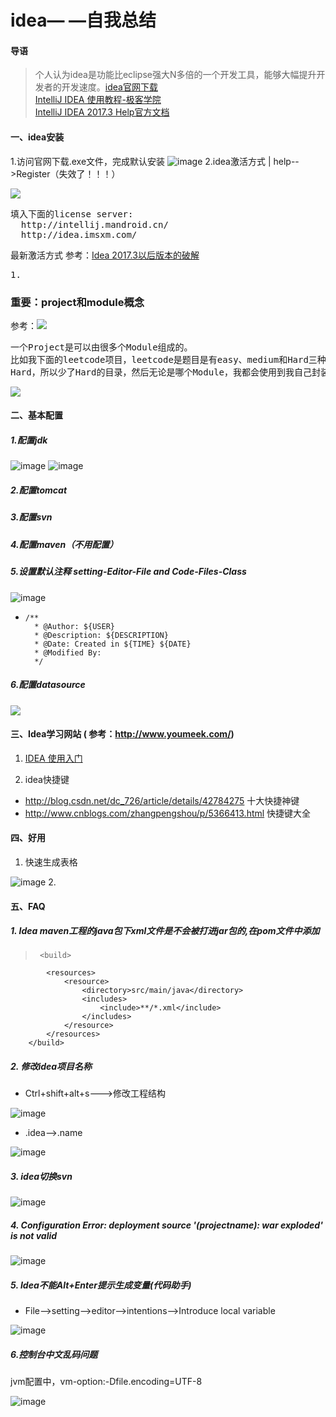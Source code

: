 # idea— —自我总结
#### 导语  
> 个人认为idea是功能比eclipse强大N多倍的一个开发工具，能够大幅提升开发者的开发速度。[idea官网下载](https://www.jetbrains.com/idea//)<br>
[IntelliJ IDEA 使用教程-极客学院](http://wiki.jikexueyuan.com/project/intellij-idea-tutorial/interface-introduce.html)<br>
[IntelliJ IDEA 2017.3 Help官方文档](http://www.jetbrains.com/help/idea/configuring-projects.html)
#### 一、idea安装
1.访问官网下载.exe文件，完成默认安装
![image](https://github.com/chenjxJava/photos/blob/master/idea/20171121144825.png?raw=true)
2.idea激活方式 | help-->Register（失效了！！！）

![](https://github.com/chenjxJava/photos/blob/master/idea/20171121152329.png?raw=true)
<pre>
填入下面的license server:
  http://intellij.mandroid.cn/
  http://idea.imsxm.com/
</pre>
最新激活方式
参考：[Idea 2017.3以后版本的破解](http://www.cnblogs.com/legoo/p/8214165.html)
<pre>
1.
</pre>

### 重要：project和module概念
参考：![](http://blog.csdn.net/sdujava2011/article/details/46801619)
<pre>
一个Project是可以由很多个Module组成的。 
比如我下面的leetcode项目，leetcode是题目是有easy、medium和Hard三种级别的，所以我的项目中应该会有三个分别对应的Module，我还没开始做
Hard，所以少了Hard的目录，然后无论是哪个Module，我都会使用到我自己封装的日志工具，所以我有一个专门的Module用来放工具类，Module之间可以相互引用。
</pre>
![](https://github.com/chenjxJava/photos/blob/master/idea/idea_project_module.png?raw=true)

#### 二、基本配置
##### 1.配置jdk

![image](https://github.com/chenjxJava/photos/blob/master/idea/idea_jdk1.png?raw=true)
![image](https://github.com/chenjxJava/photos/blob/master/idea/idea_jdk2.png?raw=true)
##### 2.配置tomcat
##### 3.配置svn
##### 4.配置maven（不用配置）
##### 5.设置默认注释 setting-Editor-File and Code-Files-Class
![image](https://github.com/chenjxJava/photos/blob/master/idea/idea_comment.png?raw=true)
-     /** 
    	* @Author: ${USER}
    	* @Description: ${DESCRIPTION}
    	* @Date: Created in ${TIME} ${DATE}
    	* @Modified By:
    	*/

##### 6.配置datasource
![](https://github.com/chenjxJava/photos/blob/master/idea/datasource.png?raw=true)

#### 三、Idea学习网站 ( 参考：http://www.youmeek.com/)
1. [IDEA 使用入门](http://blog.csdn.net/fatshaw/article/details/52126962)

2. idea快捷键
* http://blog.csdn.net/dc_726/article/details/42784275 十大快捷神键
* http://www.cnblogs.com/zhangpengshou/p/5366413.html 快捷键大全


#### 四、好用
1. 快速生成表格

![image](https://github.com/chenjxJava/photos/blob/master/idea//idea%E5%BF%AB%E9%80%9F%E7%94%9F%E6%88%90%E8%A1%A8%E6%A0%BC.gif?raw=true)
2. 

#### 五、FAQ
##### 1. Idea maven工程的java包下xml文件是不会被打进jar包的,在pom文件中添加
>      <build>
    		<resources>
    			<resource>
    		    	<directory>src/main/java</directory>
    				<includes>
    					<include>**/*.xml</include>
    				</includes>
    			</resource>
    		</resources>
    	</build>

##### 2. 修改idea项目名称

- Ctrl+shift+alt+s--->修改工程结构

![image](https://github.com/chenjxJava/photos/blob/master/idea/idea_pro_modu_name.png?raw=true)
-  .idea-->.name
 
![image](https://github.com/chenjxJava/photos/blob/master/idea/idea_project_name.png?raw=true)
 
##### 3. idea切换svn

![image](https://github.com/chenjxJava/photos/blob/master/idea/idea_svn_change.png?raw=true)
 
##### 4. Configuration Error: deployment source '(projectname): war exploded' is not valid

![image](https://github.com/chenjxJava/photos/blob/master/idea/idea_make_artifact.png?raw=true)
 
##### 5. Idea不能Alt+Enter提示生成变量(代码助手)
- File-->setting-->editor-->intentions-->Introduce local variable

![image](https://github.com/chenjxJava/photos/blob/master/idea/idea_code_intentions.png?raw=true)

##### 6.控制台中文乱码问题
jvm配置中，vm-option:-Dfile.encoding=UTF-8

![image](https://github.com/chenjxJava/photos/blob/master/idea/%E6%8E%A7%E5%88%B6%E5%8F%B0%E4%B8%AD%E6%96%87%E4%B9%B1%E7%A0%81%E9%97%AE%E9%A2%98.png?raw=true)



















